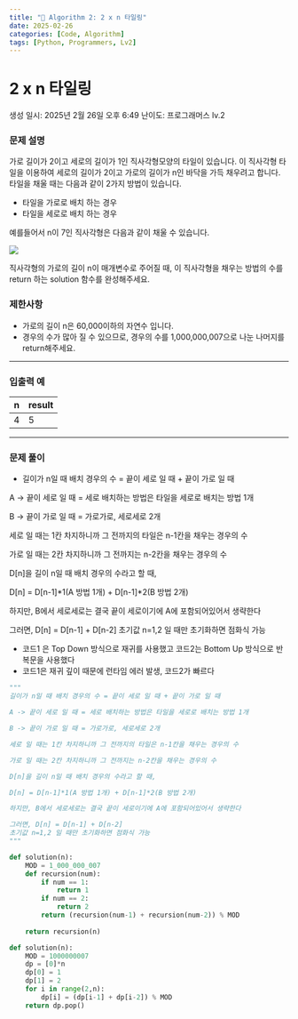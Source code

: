 ```yaml
---
title: "🧠 Algorithm 2: 2 x n 타일링"
date: 2025-02-26
categories: [Code, Algorithm]
tags: [Python, Programmers, Lv2]
---
```


# 2 x n 타일링

생성 일시: 2025년 2월 26일 오후 6:49
난이도: 프로그래머스 lv.2

### **문제 설명**

가로 길이가 2이고 세로의 길이가 1인 직사각형모양의 타일이 있습니다. 이 직사각형 타일을 이용하여 세로의 길이가 2이고 가로의 길이가 n인 바닥을 가득 채우려고 합니다. 타일을 채울 때는 다음과 같이 2가지 방법이 있습니다.

- 타일을 가로로 배치 하는 경우
- 타일을 세로로 배치 하는 경우

예를들어서 n이 7인 직사각형은 다음과 같이 채울 수 있습니다.

![](https://i.imgur.com/29ANX0f.png)

직사각형의 가로의 길이 n이 매개변수로 주어질 때, 이 직사각형을 채우는 방법의 수를 return 하는 solution 함수를 완성해주세요.

### 제한사항

- 가로의 길이 n은 60,000이하의 자연수 입니다.
- 경우의 수가 많아 질 수 있으므로, 경우의 수를 1,000,000,007으로 나눈 나머지를 return해주세요.

---

### 입출력 예

| n | result |
| --- | --- |
| 4 | 5 |

---

### 문제 풀이

- 길이가 n일 때 배치 경우의 수 = 끝이 세로 일 때 + 끝이 가로 일 때

A -> 끝이 세로 일 때 = 세로 배치하는 방법은 타일을 세로로 배치는 방법 1개

B -> 끝이 가로 일 때 = 가로가로, 세로세로 2개

세로 일 때는 1칸 차지하니까 그 전까지의 타일은 n-1칸을 채우는 경우의 수

가로 일 때는 2칸 차지하니까 그 전까지는 n-2칸을 채우는 경우의 수

D[n]을 길이 n일 때 배치 경우의 수라고 할 때,

D[n] = D[n-1]*1(A 방법 1개) + D[n-1]*2(B 방법 2개)

하지만, B에서 세로세로는 결국 끝이 세로이기에 A에 포함되어있어서 생략한다

그러면, D[n] = D[n-1] + D[n-2]
초기값 n=1,2 일 때만 초기화하면 점화식 가능
- 코드1 은 Top Down 방식으로 재귀를 사용했고 코드2는 Bottom Up 방식으로 반복문을 사용했다
- 코드1은 재귀 깊이 때문에 런타임 에러 발생, 코드2가 빠르다

```python
"""
길이가 n일 때 배치 경우의 수 = 끝이 세로 일 때 + 끝이 가로 일 때

A -> 끝이 세로 일 때 = 세로 배치하는 방법은 타일을 세로로 배치는 방법 1개

B -> 끝이 가로 일 때 = 가로가로, 세로세로 2개

세로 일 때는 1칸 차지하니까 그 전까지의 타일은 n-1칸을 채우는 경우의 수

가로 일 때는 2칸 차지하니까 그 전까지는 n-2칸을 채우는 경우의 수

D[n]을 길이 n일 때 배치 경우의 수라고 할 때,

D[n] = D[n-1]*1(A 방법 1개) + D[n-1]*2(B 방법 2개)

하지만, B에서 세로세로는 결국 끝이 세로이기에 A에 포함되어있어서 생략한다

그러면, D[n] = D[n-1] + D[n-2]
초기값 n=1,2 일 때만 초기화하면 점화식 가능
"""

def solution(n):
    MOD = 1_000_000_007
    def recursion(num):
        if num == 1:
            return 1
        if num == 2:
            return 2
        return (recursion(num-1) + recursion(num-2)) % MOD
    
    return recursion(n)
```

```python
def solution(n):
    MOD = 1000000007
    dp = [0]*n
    dp[0] = 1
    dp[1] = 2
    for i in range(2,n):
        dp[i] = (dp[i-1] + dp[i-2]) % MOD
    return dp.pop()
```